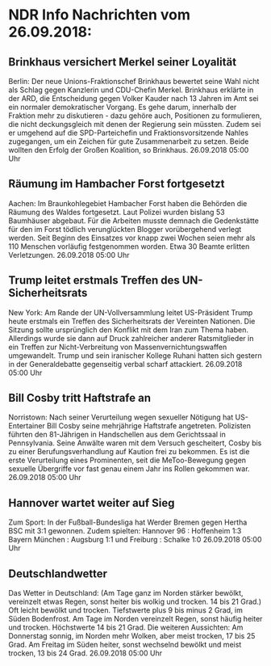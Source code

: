 # NDR Info Nachrichten vom 26.09.2018:


## Brinkhaus versichert Merkel seiner Loyalität
Berlin: Der neue Unions-Fraktionschef Brinkhaus bewertet seine Wahl nicht als Schlag gegen Kanzlerin und CDU-Chefin Merkel. Brinkhaus erklärte in der ARD, die Entscheidung gegen Volker Kauder nach 13 Jahren im Amt sei ein normaler demokratischer Vorgang. Es gehe darum, innerhalb der Fraktion mehr zu diskutieren - dazu gehöre auch, Positionen zu formulieren, die nicht deckungsgleich mit denen der Regierung sein müssten. Zudem sei er umgehend auf die SPD-Parteichefin und Fraktionsvorsitzende Nahles zugegangen, um ein Zeichen für gute Zusammenarbeit zu setzen. Beide wollten den Erfolg der Großen Koalition, so Brinkhaus. 26.09.2018 05:00 Uhr 

## Räumung im Hambacher Forst fortgesetzt
Aachen: Im Braunkohlegebiet Hambacher Forst haben die Behörden die Räumung des Waldes fortgesetzt. Laut Polizei wurden bislang 53 Baumhäuser abgebaut. Für die Arbeiten musste demnach die Gedenkstätte für den im Forst tödlich verunglückten Blogger vorübergehend verlegt werden. Seit Beginn des Einsatzes vor knapp zwei Wochen seien mehr als 110 Menschen vorläufig festgenommen worden. Etwa 30 Beamte erlitten Verletzungen. 26.09.2018 05:00 Uhr 

## Trump leitet erstmals Treffen des UN-Sicherheitsrats
New York: Am Rande der UN-Vollversammlung leitet US-Präsident Trump heute erstmals ein Treffen des Sicherheitsrats der Vereinten Nationen. Die Sitzung sollte ursprünglich den Konflikt mit dem Iran zum Thema haben. Allerdings wurde sie dann auf Druck zahlreicher anderer Ratsmitglieder in ein Treffen zur Nicht-Verbreitung von Massenvernichtungswaffen umgewandelt. Trump und sein iranischer Kollege Ruhani hatten sich gestern in der Generaldebatte gegenseitig verbal scharf attackiert. 26.09.2018 05:00 Uhr 

## Bill Cosby tritt Haftstrafe an
Norristown: Nach seiner Verurteilung wegen sexueller Nötigung hat US-Entertainer Bill Cosby seine mehrjährige Haftstrafe angetreten. Polizisten führten den 81-Jährigen in Handschellen aus dem Gerichtssaal in Pennsylvania. Seine Anwälte waren mit dem Versuch gescheitert, Cosby bis zu einer Berufungsverhandlung auf Kaution frei zu bekommen. Es ist die erste Verurteilung eines Prominenten, seit die MeToo-Bewegung gegen sexuelle Übergriffe vor fast genau einem Jahr ins Rollen gekommen war. 26.09.2018 05:00 Uhr 

## Hannover wartet weiter auf Sieg
Zum Sport: In der Fußball-Bundesliga hat Werder Bremen gegen Hertha BSC mit 3:1 gewonnen. Zudem spielten: Hannover 96 : Hoffenheim               1:3 Bayern München : Augsburg 1:1
und Freiburg : Schalke				1:0 26.09.2018 05:00 Uhr 

## Deutschlandwetter
Das Wetter in Deutschland:
(Am Tage ganz im Norden stärker bewölkt, vereinzelt etwas Regen, sonst heiter bis wolkig und trocken. 14 bis 21 Grad.) Oft leicht bewölkt und trocken. Tiefstwerte plus 9 bis minus 2 Grad, im Süden Bodenfrost. Am Tage im Norden vereinzelt Regen, sonst häufig heiter und trocken. Höchstwerte 14 bis 21 Grad. Die weiteren Aussichten: Am Donnerstag sonnig, im Norden mehr Wolken, aber meist trocken, 17 bis 25 Grad. Am Freitag im Süden heiter, sonst wechselnd bewölkt und meist trocken, 13 bis 24 Grad. 26.09.2018 05:00 Uhr 
